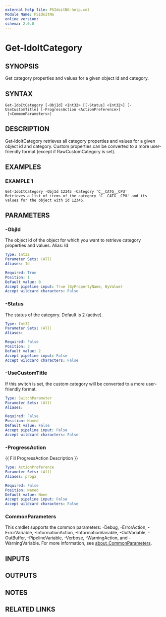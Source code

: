 ```yaml
---
external help file: PSIdoitNG-help.xml
Module Name: PSIdoitNG
online version:
schema: 2.0.0
---
```


# Get-IdoItCategory

## SYNOPSIS
Get category properties and values for a given object id and category.

## SYNTAX

```
Get-IdoItCategory [-ObjId] <Int32> [[-Status] <Int32>] [-UseCustomTitle] [-ProgressAction <ActionPreference>]
 [<CommonParameters>]
```

## DESCRIPTION
Get-IdoItCategory retrieves all category properties and values for a given object id and category.
Custom properties can be converted to a more user-friendly format (except if RawCustomCategory is set).

## EXAMPLES

### EXAMPLE 1
```
Get-IdoItCategory -ObjId 12345 -Category 'C__CATG__CPU'
Retrieves a list of items of the category 'C__CATG__CPU' and its values for the object with id 12345.
```

## PARAMETERS

### -ObjId
The object id of the object for which you want to retrieve category properties and values.
Alias: Id

```yaml
Type: Int32
Parameter Sets: (All)
Aliases: Id

Required: True
Position: 1
Default value: 0
Accept pipeline input: True (ByPropertyName, ByValue)
Accept wildcard characters: False
```

### -Status
The status of the category.
Default is 2 (active).

```yaml
Type: Int32
Parameter Sets: (All)
Aliases:

Required: False
Position: 3
Default value: 2
Accept pipeline input: False
Accept wildcard characters: False
```

### -UseCustomTitle
If this switch is set, the custom category will be converted to a more user-friendly format.

```yaml
Type: SwitchParameter
Parameter Sets: (All)
Aliases:

Required: False
Position: Named
Default value: False
Accept pipeline input: False
Accept wildcard characters: False
```

### -ProgressAction
{{ Fill ProgressAction Description }}

```yaml
Type: ActionPreference
Parameter Sets: (All)
Aliases: proga

Required: False
Position: Named
Default value: None
Accept pipeline input: False
Accept wildcard characters: False
```

### CommonParameters
This cmdlet supports the common parameters: -Debug, -ErrorAction, -ErrorVariable, -InformationAction, -InformationVariable, -OutVariable, -OutBuffer, -PipelineVariable, -Verbose, -WarningAction, and -WarningVariable. For more information, see [about_CommonParameters](http://go.microsoft.com/fwlink/?LinkID=113216).

## INPUTS

## OUTPUTS

## NOTES

## RELATED LINKS
